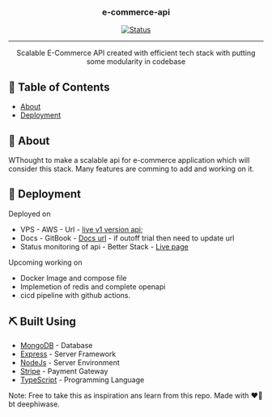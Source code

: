 <h3 align="center">e-commerce-api</h3>

<div align="center">

[![Status](https://img.shields.io/badge/status-active-success.svg)]()

</div>

---

<p align="center">
  Scalable E-Commerce API created with efficient tech stack with putting some modularity in codebase

</p>

## 📝 Table of Contents

- [About](#about)
- [Deployment](#deployment)

## 🧐 About <a name = "about"></a>

WThought to make a scalable api for e-commerce application which will consider this stack.
Many features are comming to add and working on it.

## 🚀 Deployment <a name = "deployment"></a>

Deployed on 
- VPS - AWS - Url - [live v1 version api](https://e-commerce-api.deephiwase.xyz/api/v1);
- Docs - GitBook - [Docs url](https://docs.e-commerce-api.deephiwase.xyz/) - if outoff trial then need to update url
- Status monitoring of api - Better Stack  - [Live page](https://status.e-commerce-api.deephiwase.xyz/)

Upcoming working on 
- Docker Image and compose file
- Implemetion of redis and complete openapi
- cicd pipeline with github actions.

## ⛏️ Built Using <a name = "built_using"></a>

- [MongoDB](https://www.mongodb.com/) - Database
- [Express](https://expressjs.com/) - Server Framework
- [NodeJs](https://nodejs.org/en/) - Server Environment
- [Stripe](https://stripe.com/in) - Payment Gateway
- [TypeScript](https://www.typescriptlang.org/) - Programming Language

Note: Free to take this as inspiration ans learn from this repo. Made with ❤️‍🔥 bt deephiwase.
